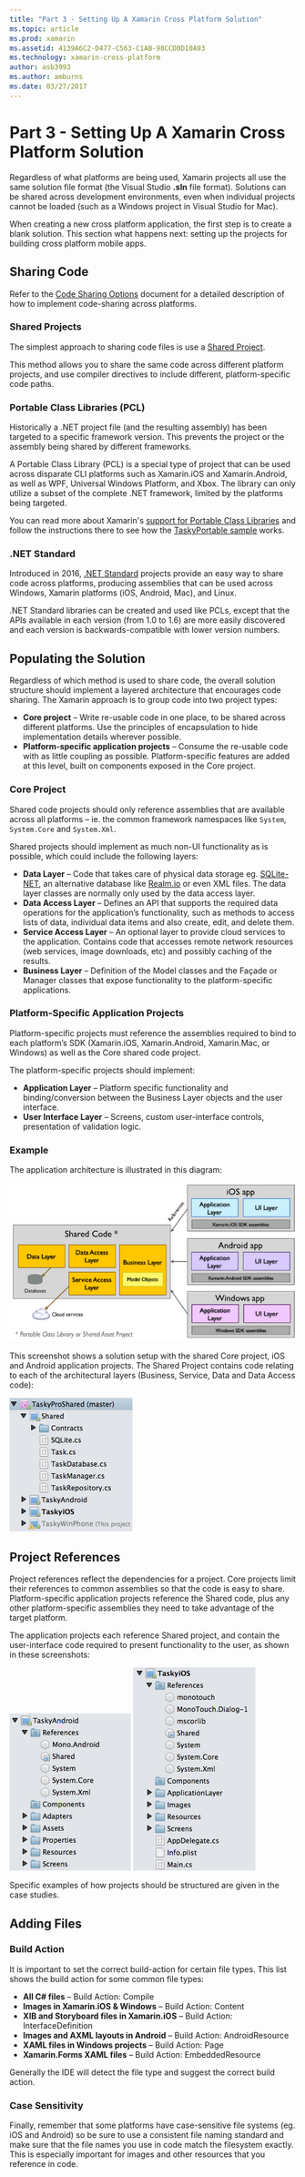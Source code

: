 ```yaml
---
title: "Part 3 - Setting Up A Xamarin Cross Platform Solution"
ms.topic: article
ms.prod: xamarin
ms.assetid: 4139A6C2-D477-C563-C1AB-98CCD0D10A93
ms.technology: xamarin-cross-platform
author: asb3993
ms.author: amburns
ms.date: 03/27/2017
---
```


# Part 3 - Setting Up A Xamarin Cross Platform Solution

Regardless of what platforms are being used, Xamarin projects all use the
same solution file format (the Visual Studio **.sln** file format). Solutions
can be shared across development environments, even when individual projects
cannot be loaded (such as a Windows project in Visual Studio for Mac).



When creating a new cross platform application, the first step is to create a
blank solution. This section what happens next: setting up the projects for
building cross platform mobile apps.

 <a name="Sharing_Code" />


## Sharing Code

Refer to the [Code Sharing Options](~/cross-platform/app-fundamentals/code-sharing.md) document for a detailed description of how to implement
code-sharing across platforms.

 <a name="Shared_Asset_Projects" />


### Shared Projects

The simplest approach to sharing code files is use a [Shared Project](~/cross-platform/app-fundamentals/shared-projects.md).

This method allows you to share the same code across different platform projects,
and use compiler directives to include different, platform-specific code
paths.

 <a name="Portable_Class_Libraries" />


### Portable Class Libraries (PCL)

Historically a .NET project file (and the resulting assembly) has been
targeted to a specific framework version. This prevents the project or the
assembly being shared by different frameworks.

A Portable Class Library (PCL) is a special type of project that can be used
across disparate CLI platforms such as Xamarin.iOS and Xamarin.Android, as well
as WPF, Universal Windows Platform, and Xbox. The library can only utilize a
subset of the complete .NET framework, limited by the platforms being
targeted.

You can read more about Xamarin's [support for Portable Class Libraries](~/cross-platform/app-fundamentals/pcl.md) and follow the instructions there to see how the [TaskyPortable sample](https://github.com/xamarin/mobile-samples/tree/master/TaskyPortable) works.


### .NET Standard

Introduced in 2016, [.NET Standard](~/cross-platform/app-fundamentals/net-standard.md)
projects provide an easy way to share code across platforms, producing assemblies
that can be used across Windows, Xamarin platforms (iOS, Android, Mac), and Linux.

.NET Standard libraries can be created and used like PCLs, except that the APIs
available in each version (from 1.0 to 1.6) are more easily discovered
and each version is backwards-compatible with lower version numbers.



 <a name="Populating_the_Solution" />


## Populating the Solution

Regardless of which method is used to share code, the overall solution
structure should implement a layered architecture that encourages code sharing.
The Xamarin approach is to group code into two project types:

-   **Core project** – Write re-usable code in one place, to be shared across different platforms. Use the principles of encapsulation to hide implementation details wherever possible.
-   **Platform-specific application projects** – Consume the re-usable code with as little coupling as possible. Platform-specific features are added at this level, built on components exposed in the Core project.


 <a name="Core_Project" />


### Core Project

Shared code projects should only reference assemblies that are available
across all platforms – ie. the common framework namespaces like `System`, `System.Core` and `System.Xml`.

Shared projects should implement as much non-UI functionality as is possible,
which could include the following layers:

-   **Data Layer** – Code that takes care of physical data storage eg.  [SQLite-NET](https://github.com/praeclarum/sqlite-net), an alternative database like  [Realm.io](https://realm.io/products/realm-mobile-database/) or even XML files. The data layer classes are normally only used by the data access layer.
-   **Data Access Layer** – Defines an API that supports the required data operations for the application’s functionality, such as methods to access lists of data, individual data items and also create, edit, and delete them.
-   **Service Access Layer** – An optional layer to provide cloud services to the application. Contains code that accesses remote network resources (web services, image downloads, etc) and possibly caching of the results.
-   **Business Layer** – Definition of the Model classes and the Façade or Manager classes that expose functionality to the platform-specific applications.


 <a name="Platform-Specific_Application_Projects" />


### Platform-Specific Application Projects

Platform-specific projects must reference the assemblies required to bind to
each platform’s SDK (Xamarin.iOS, Xamarin.Android, Xamarin.Mac, or Windows) as well as
the Core shared code project.

The platform-specific projects should implement:

-   **Application Layer** – Platform specific functionality and binding/conversion between the Business Layer objects and the user interface.
-   **User Interface Layer** – Screens, custom user-interface controls, presentation of validation logic.


<a name="Example" />


### Example

The application architecture is illustrated in this diagram:

 [ ![](part-3-setting-up-a-xamarin-cross-platform-solution-images/conceptualarchitecture.png "The application architecture is illustrated in this diagram")](part-3-setting-up-a-xamarin-cross-platform-solution-images/conceptualarchitecture.png)

This screenshot shows a solution setup with the shared Core project, iOS and
Android application projects. The Shared Project contains code relating to each of the architectural layers (Business, Service, Data and Data Access code):

 ![](part-3-setting-up-a-xamarin-cross-platform-solution-images/core-solution-example.png "The Shared Project contains code relating to each of the architectural layers (Business, Service, Data and Data Access code)")


 <a name="Project_References" />


## Project References

Project references reflect the dependencies for a project. Core projects
limit their references to common assemblies so that the code is easy to share.
Platform-specific application projects reference the Shared code, plus any other
platform-specific assemblies they need to take advantage of the target
platform.

The application projects each reference Shared project, and contain the
user-interface code required to present functionality to the user, as shown in these screenshots:

![](part-3-setting-up-a-xamarin-cross-platform-solution-images/solution-android.png "The application projects each reference Shared project") ![](part-3-setting-up-a-xamarin-cross-platform-solution-images/solution-ios.png "The application projects each reference Shared project")


Specific examples of how projects should be structured are given in the case
studies.

 <a name="Adding_Files" />


## Adding Files

 <a name="Build_Action" />


### Build Action

It is important to set the correct build-action for certain file types. This
list shows the build action for some common file types:

-  **All C# files** – Build Action: Compile
-   **Images in Xamarin.iOS & Windows** – Build Action: Content
-   **XIB and Storyboard files in Xamarin.iOS** – Build Action: InterfaceDefinition
-   **Images and AXML layouts in Android** – Build Action: AndroidResource
-  **XAML files in Windows projects** – Build Action: Page
-  **Xamarin.Forms XAML files** – Build Action: EmbeddedResource


Generally the IDE will detect the file type and suggest the correct build
action.

 <a name="Case_Sensitivity" />


### Case Sensitivity

Finally, remember that some platforms have case-sensitive file systems (eg.
iOS and Android) so be sure to use a consistent file naming standard and make
sure that the file names you use in code match the filesystem exactly. This is
especially important for images and other resources that you reference in code.
